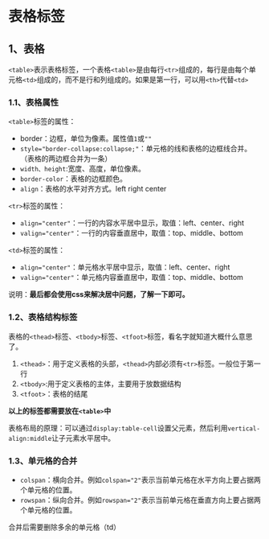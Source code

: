 # 表格标签

## 1、表格

`<table>`表示表格标签，一个表格`<table>`是由每行`<tr>`组成的，每行是由每个单元格`<td>`组成的，而不是行和列组成的。如果是第一行，可以用`<th>`代替`<td>`

### 1.1、表格属性

`<table>`标签的属性：

- border：边框，单位为像素。属性值`1`或`""`
- `style="border-collapse:collapse;"`：单元格的线和表格的边框线合并。（表格的两边框合并为一条）
- `width、height`:宽度、高度，单位像素。
- `border-color`：表格的边框颜色。
- `align`：表格的水平对齐方式。left right center

`<tr>`标签的属性：

- `align="center"`：一行的内容水平居中显示，取值：left、center、right
- `valign="center"`：一行的内容垂直居中，取值：top、middle、bottom

`<td>`标签的属性：

- `align="center"`：单元格水平居中显示，取值：left、center、right
- `valign="center"`：单元格内容垂直居中，取值：top、middle、bottom

说明：**最后都会使用css来解决居中问题，了解一下即可。**

### 1.2、表格结构标签

表格的`<thead>`标签、`<tbody>`标签、`<tfoot>`标签，看名字就知道大概什么意思了。

1. `<thead>`：用于定义表格的头部，`<thead>`内部必须有`<tr>`标签。一般位于第一行
2. `<tbody>`:用于定义表格的主体，主要用于放数据结构
3. `<tfoot>`：表格的结尾

**以上的标签都需要放在`<table>`中**

表格布局的原理：可以通过`display:table-cell`设置父元素，然后利用`vertical-align:middle`让子元素水平居中。

### 1.3、单元格的合并

- `colspan`：横向合并。例如`colspan="2"`表示当前单元格在水平方向上要占据两个单元格的位置。
- `rowspan`：纵向合并。例如`rowspan="2"`表示当前单元格在垂直方向上要占据两个单元格的位置。

合并后需要删除多余的单元格（td）
